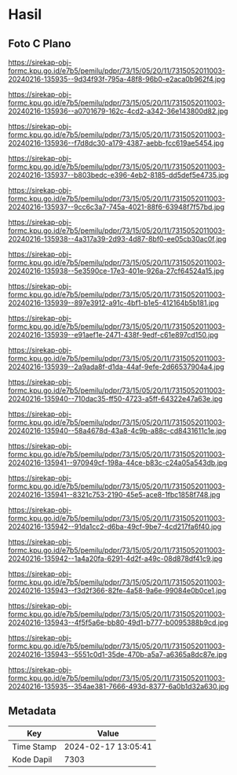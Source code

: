 # Hasil

## Foto C Plano

https://sirekap-obj-formc.kpu.go.id/e7b5/pemilu/pdpr/73/15/05/20/11/7315052011003-20240216-135935--9d34f93f-795a-48f8-96b0-e2aca0b962f4.jpg

https://sirekap-obj-formc.kpu.go.id/e7b5/pemilu/pdpr/73/15/05/20/11/7315052011003-20240216-135936--a0701679-162c-4cd2-a342-36e143800d82.jpg

https://sirekap-obj-formc.kpu.go.id/e7b5/pemilu/pdpr/73/15/05/20/11/7315052011003-20240216-135936--f7d8dc30-a179-4387-aebb-fcc619ae5454.jpg

https://sirekap-obj-formc.kpu.go.id/e7b5/pemilu/pdpr/73/15/05/20/11/7315052011003-20240216-135937--b803bedc-e396-4eb2-8185-dd5def5e4735.jpg

https://sirekap-obj-formc.kpu.go.id/e7b5/pemilu/pdpr/73/15/05/20/11/7315052011003-20240216-135937--9cc6c3a7-745a-4021-88f6-63948f7f57bd.jpg

https://sirekap-obj-formc.kpu.go.id/e7b5/pemilu/pdpr/73/15/05/20/11/7315052011003-20240216-135938--4a317a39-2d93-4d87-8bf0-ee05cb30ac0f.jpg

https://sirekap-obj-formc.kpu.go.id/e7b5/pemilu/pdpr/73/15/05/20/11/7315052011003-20240216-135938--5e3590ce-17e3-401e-926a-27cf64524a15.jpg

https://sirekap-obj-formc.kpu.go.id/e7b5/pemilu/pdpr/73/15/05/20/11/7315052011003-20240216-135939--897e3912-a91c-4bf1-b1e5-412164b5b181.jpg

https://sirekap-obj-formc.kpu.go.id/e7b5/pemilu/pdpr/73/15/05/20/11/7315052011003-20240216-135939--e91aef1e-2471-438f-9edf-c61e897cd150.jpg

https://sirekap-obj-formc.kpu.go.id/e7b5/pemilu/pdpr/73/15/05/20/11/7315052011003-20240216-135939--2a9ada8f-d1da-44af-9efe-2d66537904a4.jpg

https://sirekap-obj-formc.kpu.go.id/e7b5/pemilu/pdpr/73/15/05/20/11/7315052011003-20240216-135940--710dac35-ff50-4723-a5ff-64322e47a63e.jpg

https://sirekap-obj-formc.kpu.go.id/e7b5/pemilu/pdpr/73/15/05/20/11/7315052011003-20240216-135940--58a4678d-43a8-4c9b-a88c-cd8431611c1e.jpg

https://sirekap-obj-formc.kpu.go.id/e7b5/pemilu/pdpr/73/15/05/20/11/7315052011003-20240216-135941--970949cf-198a-44ce-b83c-c24a05a543db.jpg

https://sirekap-obj-formc.kpu.go.id/e7b5/pemilu/pdpr/73/15/05/20/11/7315052011003-20240216-135941--8321c753-2190-45e5-ace8-1fbc1858f748.jpg

https://sirekap-obj-formc.kpu.go.id/e7b5/pemilu/pdpr/73/15/05/20/11/7315052011003-20240216-135942--91da1cc2-d6ba-49cf-9be7-4cd217fa6f40.jpg

https://sirekap-obj-formc.kpu.go.id/e7b5/pemilu/pdpr/73/15/05/20/11/7315052011003-20240216-135942--1a4a20fa-6291-4d2f-a49c-08d878df41c9.jpg

https://sirekap-obj-formc.kpu.go.id/e7b5/pemilu/pdpr/73/15/05/20/11/7315052011003-20240216-135943--f3d2f366-82fe-4a58-9a6e-99084e0b0ce1.jpg

https://sirekap-obj-formc.kpu.go.id/e7b5/pemilu/pdpr/73/15/05/20/11/7315052011003-20240216-135943--4f5f5a6e-bb80-49d1-b777-b0095388b9cd.jpg

https://sirekap-obj-formc.kpu.go.id/e7b5/pemilu/pdpr/73/15/05/20/11/7315052011003-20240216-135943--5551c0d1-35de-470b-a5a7-a6365a8dc87e.jpg

https://sirekap-obj-formc.kpu.go.id/e7b5/pemilu/pdpr/73/15/05/20/11/7315052011003-20240216-135935--354ae381-7666-493d-8377-6a0b1d32a630.jpg


## Metadata

| Key        | Value               |
| ---------- | ------------------- |
| Time Stamp | 2024-02-17 13:05:41 |
| Kode Dapil | 7303                |



